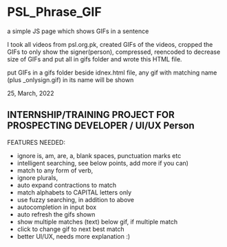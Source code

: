 # PSL_Phrase_GIF
a simple JS page which shows GIFs in a sentence

I took all videos from psl.org.pk, created GIFs of the videos, cropped the GIFs to only show the signer(person), compressed, reencoded to decrease size of GIFs and put all in gifs folder and wrote this HTML file.

put GIFs in a gifs folder beside idnex.html file, any gif with matching name (plus _onlysign.gif) in its name will be shown

25, March, 2022


## INTERNSHIP/TRAINING PROJECT FOR PROSPECTING DEVELOPER / UI/UX Person
FEATURES NEEDED:
* ignore is, am, are, a, blank spaces, punctuation marks etc
* intelligent searching, see below points, add more if you can)
* match to any form of verb,
* ignore plurals,
* auto expand contractions to match
* match alphabets to CAPITAL letters only
* use fuzzy searching, in addition to above
* autocompletion in input box
* auto refresh the gifs shown
* show multiple matches (text) below gif, if multiple match
* click to change gif to next best match
* better UI/UX,  needs more explanation :)
